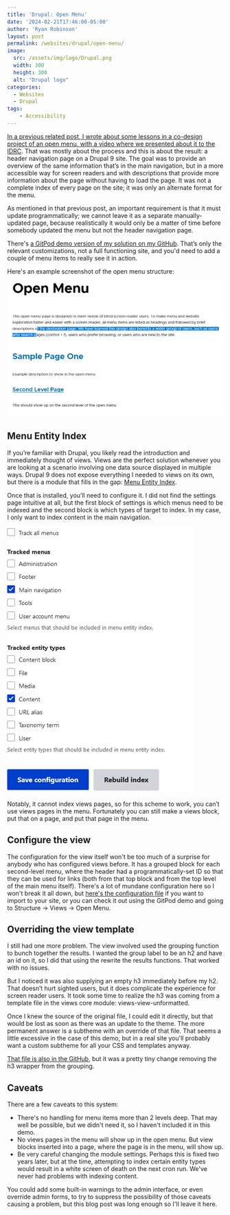 ```yaml
---
title: 'Drupal: Open Menu'
date: '2024-02-21T17:46:00-05:00'
author: 'Ryan Robinson'
layout: post
permalink: /websites/drupal/open-menu/
image: 
  src: /assets/img/logo/Drupal.png
  width: 300
  height: 300
  alt: "Drupal logo"
categories:
  - Websites
  - Drupal
tags:
    - Accessibility
---
```


[In a previous related post, I wrote about some lessons in a co-design project of an open menu, with a video where we presented about it to the IDRC](/websites/drupal/idrc-presentation/). That was mostly about the process and this is about the result: a header navigation page on a Drupal 9 site. The goal was to provide an overview of the same information that’s in the main navigation, but in a more accessible way for screen readers and with descriptions that provide more information about the page without having to load the page. It was not a complete index of every page on the site; it was only an alternate format for the menu.

As mentioned in that previous post, an important requirement is that it must update programmatically; we cannot leave it as a separate manually-updated page, because realistically it would only be a matter of time before somebody updated the menu but not the header navigation page.

There's [a GitPod demo version of my solution on my GitHub](https://github.com/ryan-l-robinson/Drupal-open-menu). That’s only the relevant customizations, not a full functioning site, and you'd need to add a couple of menu items to really see it in action.

Here's an example screenshot of the open menu structure:

!["Open Menu page. After an introductory description, there is a sample page at the top level that is an h2 and a sample page below that at an h3."](/assets/img/2024/open-menu-example.png)

## Menu Entity Index

If you’re familiar with Drupal, you likely read the introduction and immediately thought of views. Views are the perfect solution whenever you are looking at a scenario involving one data source displayed in multiple ways. Drupal 9 does not expose everything I needed to views on its own, but there is a module that fills in the gap: [Menu Entity Index](https://www.drupal.org/project/menu_entity_index).

Once that is installed, you’ll need to configure it. I did not find the settings page intuitive at all, but the first block of settings is which menus need to be indexed and the second block is which types of target to index. In my case, I only want to index content in the main navigation.

!["Settings for menu entity index. The first block is tracked menus and the second is tracked entity types."](/assets/img/2024/menu-entity-index-settings.png)

Notably, it cannot index views pages, so for this scheme to work, you can’t use views pages in the menu. Fortunately you can still make a views block, put that on a page, and put that page in the menu.

## Configure the view

The configuration for the view itself won't be too much of a surprise for anybody who has configured views before. It has a grouped block for each second-level menu, where the header had a programmatically-set ID so that they can be used for links (both from that top block and from the top level of the main menu itself). There's a lot of mundane configuration here so I won't break it all down, but [here's the configuration file](https://github.com/ryan-l-robinson/Drupal-open-menu/blob/main/sync/config/views.view.open_menu.yml) if you want to import to your site, or you can check it out using the GitPod demo and going to Structure -> Views -> Open Menu.

## Overriding the view template

I still had one more problem. The view involved used the grouping function to bunch together the results. I wanted the group label to be an h2 and have an id on it, so I did that using the rewrite the results functions. That worked with no issues.

But I noticed it was also supplying an empty h3 immediately before my h2. That doesn’t hurt sighted users, but it does complicate the experience for screen reader users. It took some time to realize the h3 was coming from a template file in the views core module: views-view-unformatted.

Once I knew the source of the original file, I could edit it directly, but that would be lost as soon as there was an update to the theme. The more permanent answer is a subtheme with an override of that file. That seems a little excessive in the case of this demo, but in a real site you'll probably want a custom subtheme for all your CSS and templates anyway.

[That file is also in the GitHub](https://github.com/ryan-l-robinson/Drupal-open-menu/blob/main/web/themes/custom/demo/templates/views/views-view-unformatted.html.twig), but it was a pretty tiny change removing the h3 wrapper from the grouping.

## Caveats

There are a few caveats to this system:

- There's no handling for menu items more than 2 levels deep. That may well be possible, but we didn't need it, so I haven't included it in this demo.
- No views pages in the menu will show up in the open menu. But view blocks inserted into a page, where the page is in the menu, will show up.
- Be very careful changing the module settings. Perhaps this is fixed two years later, but at the time, attempting to index certain entity types would result in a white screen of death on the next cron run. We've never had problems with indexing content.

You could add some built-in warnings to the admin interface, or even override admin forms, to try to suppress the possibility of those caveats causing a problem, but this blog post was long enough so I'll leave it here.
